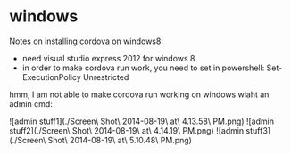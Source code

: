 # windows


Notes on installing cordova on windows8:

* need visual studio express 2012 for windows 8
* in order to make cordova run work, you need to set in powershell: Set-ExecutionPolicy Unrestricted

hmm, I am not able to make cordova run working on windows wiaht an admin cmd:

![admin stuff1](./Screen\ Shot\ 2014-08-19\ at\ 4.13.58\ PM.png)
![admin stuff2](./Screen\ Shot\ 2014-08-19\ at\ 4.14.19\ PM.png)
![admin stuff3](./Screen\ Shot\ 2014-08-19\ at\ 5.10.48\ PM.png)
